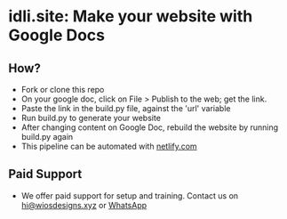 # idli.site: Make your website with Google Docs

## How?
- Fork or clone this repo
- On your google doc, click on File > Publish to the web; get the link.
- Paste the link in the build.py file, against the 'url' variable 
- Run build.py to generate your website
- After changing content on Google Doc, rebuild the website by running build.py again
- This pipeline can be automated with [netlify.com](https://netlify.com)

## Paid Support
- We offer paid support for setup and training. Contact us on [hi@wiosdesigns.xyz](mailto:hi@wiosdesigns.xyz) or [WhatsApp](https://wa.me/919901297970)
